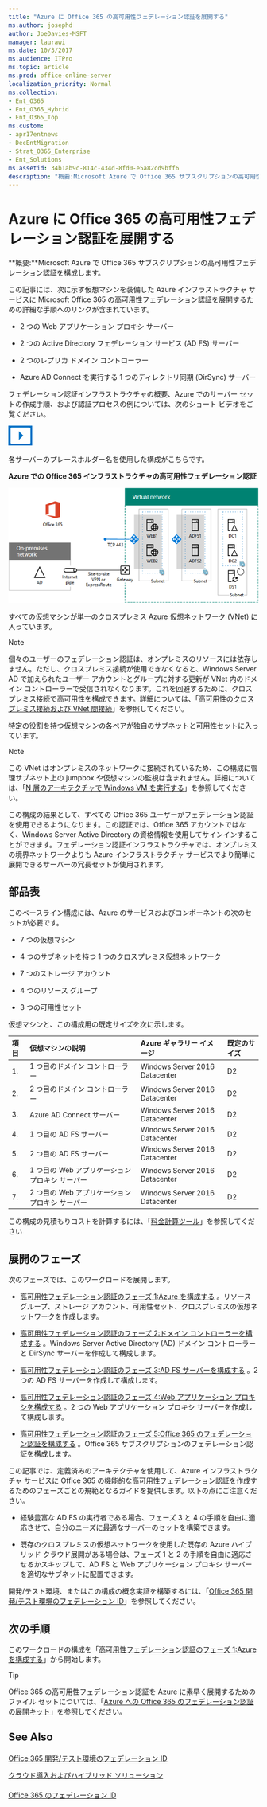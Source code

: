 ```yaml
---
title: "Azure に Office 365 の高可用性フェデレーション認証を展開する"
ms.author: josephd
author: JoeDavies-MSFT
manager: laurawi
ms.date: 10/3/2017
ms.audience: ITPro
ms.topic: article
ms.prod: office-online-server
localization_priority: Normal
ms.collection:
- Ent_O365
- Ent_O365_Hybrid
- Ent_O365_Top
ms.custom:
- apr17entnews
- DecEntMigration
- Strat_O365_Enterprise
- Ent_Solutions
ms.assetid: 34b1ab9c-814c-434d-8fd0-e5a82cd9bff6
description: "概要:Microsoft Azure で Office 365 サブスクリプションの高可用性フェデレーション認証を構成します。"
---
```


# Azure に Office 365 の高可用性フェデレーション認証を展開する

 **概要:**Microsoft Azure で Office 365 サブスクリプションの高可用性フェデレーション認証を構成します。
  
この記事には、次に示す仮想マシンを装備した Azure インフラストラクチャ サービスに Microsoft Office 365 の高可用性フェデレーション認証を展開するための詳細な手順へのリンクが含まれています。
  
- 2 つの Web アプリケーション プロキシ サーバー
    
- 2 つの Active Directory フェデレーション サービス (AD FS) サーバー
    
- 2 つのレプリカ ドメイン コントローラー
    
- Azure AD Connect を実行する 1 つのディレクトリ同期 (DirSync) サーバー
    
フェデレーション認証インフラストラクチャの概要、Azure でのサーバー セットの作成手順、および認証プロセスの例については、次のショート ビデオをご覧ください。
  
![ビデオ (再生ボタン) アイコン](images/mod_icon_video_M.png)
  
各サーバーのプレースホルダー名を使用した構成がこちらです。
  
**Azure での Office 365 インフラストラクチャの高可用性フェデレーション認証**

![Azure での高可用性 Office 365 フェデレーション認証インフラストラクチャの最終構成](images/c5da470a-f2aa-489a-a050-df09b4d641df.png)
  
すべての仮想マシンが単一のクロスプレミス Azure 仮想ネットワーク (VNet) に入っています。
  
> [!NOTE]
> 個々のユーザーのフェデレーション認証は、オンプレミスのリソースには依存しません。ただし、クロスプレミス接続が使用できなくなると、Windows Server AD で加えられたユーザー アカウントとグループに対する更新が VNet 内のドメイン コントローラーで受信されなくなります。これを回避するために、クロスプレミス接続で高可用性を構成できます。詳細については、「[高可用性のクロスプレミス接続および VNet 間接続](https://docs.microsoft.com/azure/vpn-gateway/vpn-gateway-highlyavailable)」を参照してください。 
  
特定の役割を持つ仮想マシンの各ペアが独自のサブネットと可用性セットに入っています。
  
> [!NOTE]
> この VNet はオンプレミスのネットワークに接続されているため、この構成に管理サブネット上の jumpbox や仮想マシンの監視は含まれません。詳細については、「[N 層のアーキテクチャで Windows VM を実行する](https://docs.microsoft.com/azure/guidance/guidance-compute-n-tier-vm)」を参照してください。 
  
この構成の結果として、すべての Office 365 ユーザーがフェデレーション認証を使用できるようになります。この認証では、Office 365 アカウントではなく、Windows Server Active Directory の資格情報を使用してサインインすることができます。フェデレーション認証インフラストラクチャでは、オンプレミスの境界ネットワークよりも Azure インフラストラクチャ サービスでより簡単に展開できるサーバーの冗長セットが使用されます。
  
## 部品表

このベースライン構成には、Azure のサービスおよびコンポーネントの次のセットが必要です。
  
- 7 つの仮想マシン
    
- 4 つのサブネットを持つ 1 つのクロスプレミス仮想ネットワーク
    
- 7 つのストレージ アカウント
    
- 4 つのリソース グループ
    
- 3 つの可用性セット
    
仮想マシンと、この構成用の既定サイズを次に示します。
  
|**項目**|**仮想マシンの説明**|**Azure ギャラリー イメージ**|**既定のサイズ**|
|:-----|:-----|:-----|:-----|
|1.  <br/> |1 つ目のドメイン コントローラー  <br/> |Windows Server 2016 Datacenter  <br/> |D2  <br/> |
|2.  <br/> |2 つ目のドメイン コントローラー  <br/> |Windows Server 2016 Datacenter  <br/> |D2  <br/> |
|3.  <br/> |Azure AD Connect サーバー  <br/> |Windows Server 2016 Datacenter  <br/> |D2  <br/> |
|4.  <br/> |1 つ目の AD FS サーバー  <br/> |Windows Server 2016 Datacenter  <br/> |D2  <br/> |
|5.  <br/> |2 つ目の AD FS サーバー  <br/> |Windows Server 2016 Datacenter  <br/> |D2  <br/> |
|6.  <br/> |1 つ目の Web アプリケーション プロキシ サーバー  <br/> |Windows Server 2016 Datacenter  <br/> |D2  <br/> |
|7.  <br/> |2 つ目の Web アプリケーション プロキシ サーバー  <br/> |Windows Server 2016 Datacenter  <br/> |D2  <br/> |
   
この構成の見積もりコストを計算するには、「[料金計算ツール](https://azure.microsoft.com/pricing/calculator/)」を参照してください
  
## 展開のフェーズ

次のフェーズでは、このワークロードを展開します。
  
- [高可用性フェデレーション認証のフェーズ 1:Azure を構成する](high-availability-federated-authentication-phase-1-configure-azure.md) 。リソース グループ、ストレージ アカウント、可用性セット、クロスプレミスの仮想ネットワークを作成します。
    
- [高可用性フェデレーション認証のフェーズ 2:ドメイン コントローラーを構成する](high-availability-federated-authentication-phase-2-configure-domain-controllers.md) 。Windows Server Active Directory (AD) ドメイン コントローラーと DirSync サーバーを作成して構成します。
    
- [高可用性フェデレーション認証のフェーズ 3:AD FS サーバーを構成する](high-availability-federated-authentication-phase-3-configure-ad-fs-servers.md) 。2 つの AD FS サーバーを作成して構成します。
    
- [高可用性フェデレーション認証のフェーズ 4:Web アプリケーション プロキシを構成する](high-availability-federated-authentication-phase-4-configure-web-application-pro.md) 。2 つの Web アプリケーション プロキシ サーバーを作成して構成します。
    
- [高可用性フェデレーション認証のフェーズ 5:Office 365 のフェデレーション認証を構成する](high-availability-federated-authentication-phase-5-configure-federated-authentic.md) 。Office 365 サブスクリプションのフェデレーション認証を構成します。
    
この記事では、定義済みのアーキテクチャを使用して、Azure インフラストラクチャ サービスに Office 365 の機能的な高可用性フェデレーション認証を作成するためのフェーズごとの規範となるガイドを提供します。以下の点にご注意ください。
  
- 経験豊富な AD FS の実行者である場合、フェーズ 3 と 4 の手順を自由に適応させて、自分のニーズに最適なサーバーのセットを構築できます。
    
- 既存のクロスプレミスの仮想ネットワークを使用した既存の Azure ハイブリッド クラウド展開がある場合は、フェーズ 1 と 2 の手順を自由に適応させるかスキップして、AD FS と Web アプリケーション プロキシ サーバーを適切なサブネットに配置できます。
    
開発/テスト環境、またはこの構成の概念実証を構築するには、「[Office 365 開発/テスト環境のフェデレーション ID](federated-identity-for-your-office-365-dev-test-environment.md)」を参照してください。
  
## 次の手順

このワークロードの構成を「[高可用性フェデレーション認証のフェーズ 1:Azure を構成する](high-availability-federated-authentication-phase-1-configure-azure.md)」から開始します。 
  
> [!TIP]
> Office 365 の高可用性フェデレーション認証を Azure に素早く展開するためのファイル セットについては、「[Azure への Office 365 のフェデレーション認証の展開キット](https://gallery.technet.microsoft.com/Federated-Authentication-8a9f1664)」を参照してください。 
  
## See Also

#### 

[Office 365 開発/テスト環境のフェデレーション ID](federated-identity-for-your-office-365-dev-test-environment.md)
  
[クラウド導入およびハイブリッド ソリューション](cloud-adoption-and-hybrid-solutions.md)
#### 

[Office 365 のフェデレーション ID](https://support.office.com/article/Understanding-Office-365-identity-and-Azure-Active-Directory-06a189e7-5ec6-4af2-94bf-a22ea225a7a9#bk_federated)

